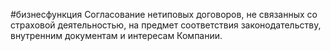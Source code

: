 #бизнесфункция 
Согласование нетиповых договоров, не связанных со страховой деятельностью, на предмет соответствия законодательству, внутренним документам и интересам Компании.